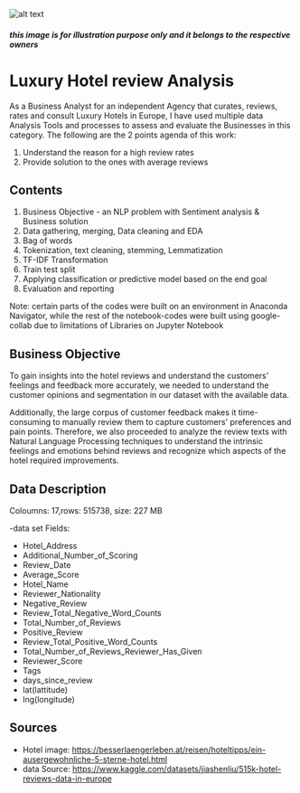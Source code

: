 ![alt text](https://besserlaengerleben.at/wp-content/uploads/2014/03/LOBBY-LOUNGE1.jpg)
##### **this image is for illustration purpose only and it belongs to the respective owners**
# Luxury Hotel review Analysis

As a Business Analyst for an independent Agency that curates, reviews, rates and consult Luxury Hotels in Europe, I have used multiple data Analysis Tools and processes to assess and evaluate the Businesses in this category. The following are the 2 points agenda of this work:
1. Understand the reason for a high review rates
2. Provide solution to the ones with average reviews

## Contents
1. Business Objective - an NLP problem with Sentiment analysis & Business solution
2. Data gathering, merging, Data cleaning and EDA
3. Bag of words
4. Tokenization, text cleaning, stemming, Lemmatization
5. TF-IDF Transformation
6. Train test split
7. Applying classification or predictive model based on the end goal
8. Evaluation and reporting

Note: certain parts of the codes were built on an environment in Anaconda Navigator, while the rest of the notebook-codes were built using google-collab due to limitations of Libraries on Jupyter Notebook

## Business Objective
To gain insights into the hotel reviews and understand the customers' feelings and feedback more accurately, 
we needed to understand the customer opinions and segmentation in our dataset with the available data.

Additionally, 
the large corpus of customer feedback makes it time-consuming to manually review them to capture customers' preferences and pain points. 
Therefore, we also proceeded to analyze the review texts with Natural Language Processing techniques to understand the intrinsic feelings and emotions behind reviews and recognize which aspects of the hotel required improvements.

## Data Description
Coloumns: 17,rows: 515738, size: 227 MB 

-data set Fields:
* Hotel_Address
* Additional_Number_of_Scoring
* Review_Date
* Average_Score
* Hotel_Name
* Reviewer_Nationality
* Negative_Review
* Review_Total_Negative_Word_Counts
* Total_Number_of_Reviews
* Positive_Review
* Review_Total_Positive_Word_Counts
* Total_Number_of_Reviews_Reviewer_Has_Given
* Reviewer_Score
* Tags
* days_since_review
* lat(lattitude)
* lng(longitude)


## Sources
* Hotel image: https://besserlaengerleben.at/reisen/hoteltipps/ein-ausergewohnliche-5-sterne-hotel.html
* data Source: https://www.kaggle.com/datasets/jiashenliu/515k-hotel-reviews-data-in-europe

